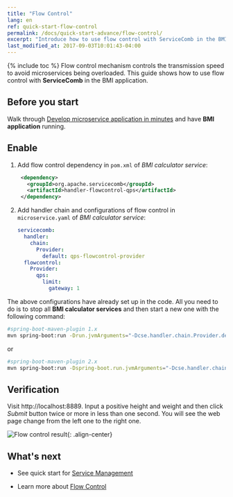 ```yaml
---
title: "Flow Control"
lang: en
ref: quick-start-flow-control
permalink: /docs/quick-start-advance/flow-control/
excerpt: "Introduce how to use flow control with ServiceComb in the BMI application"
last_modified_at: 2017-09-03T10:01:43-04:00
---
```


{% include toc %}
Flow control mechanism controls the transmission speed to avoid microservices being overloaded. This guide shows how to use flow control with **ServiceComb** in the BMI application. 

## Before you start

Walk through [Develop microservice application in minutes](/docs/quick-start-bmi/) and have **BMI application** running. 

## Enable

1. Add flow control dependency in `pom.xml` of *BMI calculator service*:

   ```xml
    <dependency>
      <groupId>org.apache.servicecomb</groupId>
      <artifactId>handler-flowcontrol-qps</artifactId>
    </dependency>
   ```

2. Add handler chain and configurations of flow control in `microservice.yaml` of *BMI calculator service*:

   ```yaml
   servicecomb:
     handler:
       chain:
         Provider:
           default: qps-flowcontrol-provider
     flowcontrol:
       Provider:
         qps:
           limit:
             gateway: 1
   ```

The above configurations have already set up in the code. All you need to do is to stop all **BMI calculator services** and then start a new one with the following command:

```bash
#spring-boot-maven-plugin 1.x
mvn spring-boot:run -Drun.jvmArguments="-Dcse.handler.chain.Provider.default=qps-flowcontrol-provider -Dcse.flowcontrol.Provider.qps.limit.gateway=1"
```
or
```bash
#spring-boot-maven-plugin 2.x
mvn spring-boot:run -Dspring-boot.run.jvmArguments="-Dcse.handler.chain.Provider.default=qps-flowcontrol-provider -Dcse.flowcontrol.Provider.qps.limit.gateway=1"
```

## Verification

Visit <a>http://localhost:8889</a>. Input a positive height and weight and then click *Submit* button twice or more in less than one second. You will see the web page change from the left one to the right one.

![Flow control result](/assets/images/flow-control-result.png){: .align-center}

## What's next

* See quick start for [Service Management](/docs/quick-start-advance/service-management/)

* Learn more about [Flow Control](/users/service-configurations/#限流策略)
